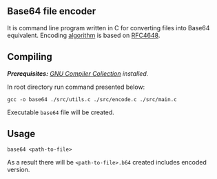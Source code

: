 ## Base64 file encoder

It is command line program written in C for converting files into Base64 equivalent. Encoding [algorithm](https://github.com/milosz1092/base64-file-encoder/blob/main/src/encode.c) is based on [RFC4648](https://datatracker.ietf.org/doc/html/rfc4648).

## Compiling

***Prerequisites:** [GNU Compiler Collection](https://gcc.gnu.org/) installed.*

In root directory run command presented below:
```
gcc -o base64 ./src/utils.c ./src/encode.c ./src/main.c
```
Executable `base64` file will be created.

## Usage
```
base64 <path-to-file>
```
As a result there will be `<path-to-file>.b64` created includes encoded version.
